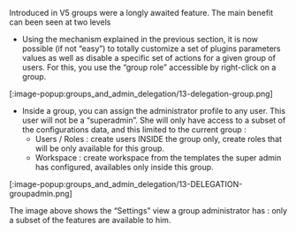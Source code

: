 Introduced in V5 groups were a longly awaited feature. The main benefit can been seen at two levels

+ Using the mechanism explained in the previous section, it is now possible (if not “easy”) to totally customize a set of plugins parameters values as well as disable a specific set of actions for a given group of users. For this, you use the “group role” accessible by right-click on a group.

[:image-popup:groups_and_admin_delegation/13-delegation-group.png]

+ Inside a group, you can assign the administrator profile to any user. This user will not be a “superadmin”. She will only have access to a subset of the configurations data, and this limited to the current group :
    - Users / Roles : create users INSIDE the group only, create roles that will be only available for this group.
    - Workspace : create workspace from the templates the super admin has configured, availables only inside this group.

[:image-popup:groups_and_admin_delegation/13-DELEGATION-groupadmin.png]

The image above shows the “Settings” view a group administrator has : only a subset of the features are available to him.

 